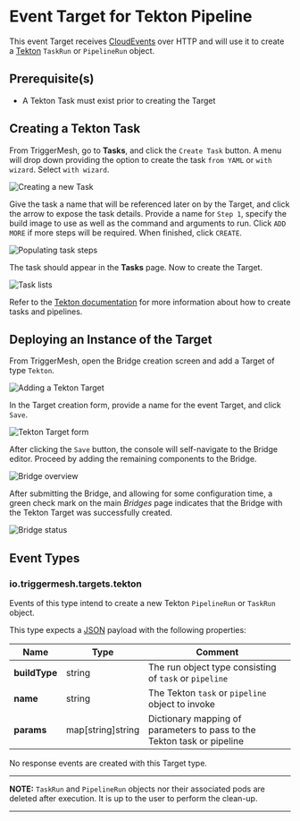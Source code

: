 # Event Target for Tekton Pipeline

This event Target receives [CloudEvents][ce] over HTTP and will use it to
create a [Tekton][tekton] `TaskRun` or `PipelineRun` object.

## Prerequisite(s)

- A Tekton Task must exist prior to creating the Target

## Creating a Tekton Task

From TriggerMesh, go to **Tasks**, and click the `Create Task` button. A
menu will drop down providing the option to create the task `from YAML` or `with wizard`. Select `with wizard`.

![Creating a new Task](../images/tekton-target/tekton-task-1.png)

Give the task a name that will be referenced later on by the Target, and click
the arrow to expose the task details. Provide a name for `Step 1`, specify 
the build image to use as well as the command and arguments to run.  Click
`ADD MORE` if more steps will be required.  When finished, click `CREATE`.

![Populating task steps](../images/tekton-target/tekton-task-2.png)

The task should appear in the **Tasks** page.  Now to create the Target.

![Task lists](../images/tekton-target/tekton-task-3.png)

Refer to the [Tekton documentation][tekton] for more information about how to create
tasks and pipelines.

## Deploying an Instance of the Target

From TriggerMesh, open the Bridge creation screen and add a Target of type `Tekton`.

![Adding a Tekton Target](../images/tekton-target/bridge-create-1.png)

In the Target creation form, provide a name for the event Target, and click `Save`.

![Tekton Target form](../images/tekton-target/bridge-create-2.png)

After clicking the `Save` button, the console will self-navigate to the Bridge editor. Proceed by adding the remaining components to the Bridge.

![Bridge overview](../images/tekton-target/bridge-create-3.png)

After submitting the Bridge, and allowing for some configuration time, a green check mark on the main _Bridges_ page indicates that the Bridge with the Tekton Target was successfully created.

![Bridge status](../images/bridge-status-green.png)

## Event Types

### io.triggermesh.targets.tekton

Events of this type intend to create a new Tekton `PipelineRun` or `TaskRun` object.

This type expects a [JSON][ce-jsonformat] payload with the following properties:

| Name  |  Type |  Comment |
|---|---|---|
| **buildType**| string  |  The run object type consisting of `task` or `pipeline` |
| **name** |  string | The Tekton `task` or `pipeline` object to invoke  |
| **params**| map[string]string | Dictionary mapping of parameters to pass to the Tekton task or pipeline|

No response events are created with this Target type.

---
**NOTE:**
`TaskRun` and `PipelineRun` objects nor their associated pods are deleted after execution.
It is up to the user to perform the clean-up.

---

[ce]: https://cloudevents.io/
[ce-jsonformat]: https://github.com/cloudevents/spec/blob/v1.0/json-format.md
[tekton]: https://tekton.dev/
